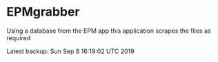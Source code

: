 # EPMgrabber
Using a database from the EPM app this application scrapes the files as required


Latest backup: Sun Sep 8 16:19:02 UTC 2019
